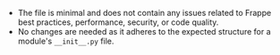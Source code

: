 - The file is minimal and does not contain any issues related to Frappe best practices, performance, security, or code quality.
- No changes are needed as it adheres to the expected structure for a module's `__init__.py` file.